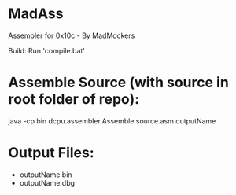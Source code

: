 MadAss
======

Assembler for 0x10c - By MadMockers

Build:
Run 'compile.bat'

Assemble Source (with source in root folder of repo):
=====
java -cp bin dcpu.assembler.Assemble source.asm outputName

Output Files:
=====
* outputName.bin
* outputName.dbg
